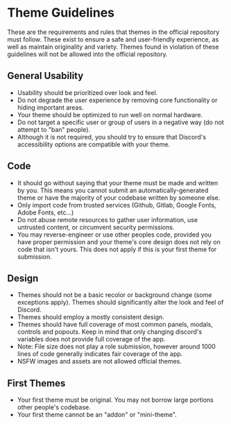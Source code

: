 # Theme Guidelines
These are the requirements and rules that themes in the official repository must follow. These exist to ensure a safe and user-friendly experience, as well as maintain originality and variety. Themes found in violation of these guidelines will not be allowed into the official repository.

## General Usability
- Usability should be prioritized over look and feel.
- Do not degrade the user experience by removing core functionality or hiding important areas.
- Your theme should be optimized to run well on normal hardware.
- Do not target a specific user or group of users in a negative way (do not attempt to "ban" people).
- Although it is not required, you should try to ensure that Discord's accessibility options are compatible with your theme.

## Code
- It should go without saying that your theme must be made and written by you. This means you cannot submit an automatically-generated theme or have the majority of your codebase written by someone else.
- Only import code from trusted services (Github, Gitlab, Google Fonts, Adobe Fonts, etc...)
- Do not abuse remote resources to gather user information, use untrusted content, or circumvent security permissions.
- You may reverse-engineer or use other peoples code, provided you have proper permission and your theme's core design does not rely on code that isn't yours. This does not apply if this is your first theme for submission.

## Design
- Themes should not be a basic recolor or background change (some exceptions apply). Themes should significantly alter the look and feel of Discord.
- Themes should employ a mostly consistent design.
- Themes should have full coverage of most common panels, modals, controls and popouts. Keep in mind that only changing discord's variables does not provide full coverage of the app.
- Note: File size does not play a role submission, however around 1000 lines of code generally indicates fair coverage of the app.
- NSFW images and assets are not allowed official themes.

## First Themes
- Your first theme must be original. You may not borrow large portions other people's codebase.
- Your first theme cannot be an "addon" or "mini-theme".

